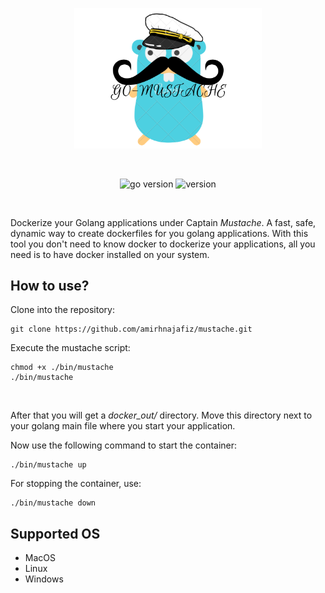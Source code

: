 <p align="center">
    <img src=".github/readme/logo.png" width="300" alt="logo" />
</p>

<br />

<p align="center">
    <img src="https://img.shields.io/badge/Docker-3.9-66ADD8?style=for-the-badge&logo=docker" alt="go version" />
    <img src="https://img.shields.io/badge/Version-1.2.0-informational?style=for-the-badge&logo=github" alt="version" />
</p>

<br />

Dockerize your Golang applications under Captain *Mustache*. 
A fast, safe, dynamic way to create dockerfiles for you golang applications.
With this tool you don't need to know docker to dockerize your applications, 
all you need is to have docker installed on your system.

## How to use?

Clone into the repository:

```shell
git clone https://github.com/amirhnajafiz/mustache.git
```

Execute the mustache script:

```shell
chmod +x ./bin/mustache
./bin/mustache
```
<br />

After that you will get a _docker_out/_ directory. Move this directory next to your golang main file where
you start your application.

Now use the following command to start the container:

```shell
./bin/mustache up
```

For stopping the container, use:

```shell
./bin/mustache down
```

## Supported OS

- MacOS
- Linux
- Windows
